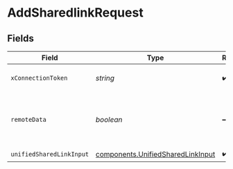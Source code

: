 # AddSharedlinkRequest


## Fields

| Field                                                                                  | Type                                                                                   | Required                                                                               | Description                                                                            |
| -------------------------------------------------------------------------------------- | -------------------------------------------------------------------------------------- | -------------------------------------------------------------------------------------- | -------------------------------------------------------------------------------------- |
| `xConnectionToken`                                                                     | *string*                                                                               | :heavy_check_mark:                                                                     | The connection token                                                                   |
| `remoteData`                                                                           | *boolean*                                                                              | :heavy_minus_sign:                                                                     | Set to true to include data from the original Filestorage software.                    |
| `unifiedSharedLinkInput`                                                               | [components.UnifiedSharedLinkInput](../../models/components/unifiedsharedlinkinput.md) | :heavy_check_mark:                                                                     | N/A                                                                                    |